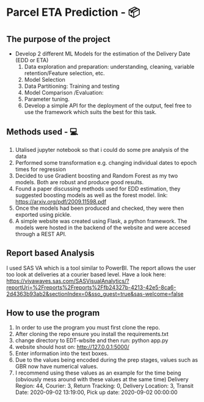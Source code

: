 # Parcel ETA Prediction - 📦

## The purpose of the project

- Develop 2 different ML Models for the estimation of the Delivery Date (EDD or ETA)
  1. Data exploration and preparation: understanding, cleaning, variable retention/Feature selection, etc.
  2. Model Selection
  3. Data Partitioning: Training and testing
  4. Model Comparison /Evaluation:
  5. Parameter tuning.
  6. Develop a simple API for the deployment of the output, feel free to use the framework which suits the best for this task.

## Methods used - 💻

1. Utalised jupyter notebook so that i could do some pre analysis of the data
2. Performed some transformation e.g. changing individual dates to epoch times for regression
3. Decided to use Gradient boosting and Random Forest as my two models. Both are robust and produce good results.
4. Found a paper discussing methods used for EDD estimation, they suggested boosting models as well as the forest model. link: https://arxiv.org/pdf/2009.11598.pdf
5. Once the models had been produced and checked, they were then exported using pickle.
6. A simple website was created using Flask, a python framework. The models were hosted in the backend of the website and were accesed through a REST API.

## Report based Analysis

I used SAS VA which is a tool similar to PowerBI. The report allows the user too look at deliveries at
a courier based level. Have a look here: https://viyawaves.sas.com/SASVisualAnalytics/?reportUri=%2Freports%2Freports%2Ffb24327b-4213-42e5-8ca6-2d4363b93ab2&sectionIndex=0&sso_guest=true&sas-welcome=false

## How to use the program

1. In order to use the program you must first clone the repo.
2. After cloning the repo ensure you install the requirements.txt
3. change directory to EDT-wbsite and then run: python app.py
4. website should host on: http://127.0.0.1:5000/
5. Enter information into the text boxes.
6. Due to the values being encoded during the prep stages, values such as GBR now have numerical values.
7. I recommend using these values as an example for the time being (obviously mess around with these values at the same time)
   Delivery Region: 44, Courier: 3, Return Tracking: 0, Delivery Location: 3, Transit Date: 2020-09-02 13:19:00, Pick up date: 2020-09-02 00:00:00
